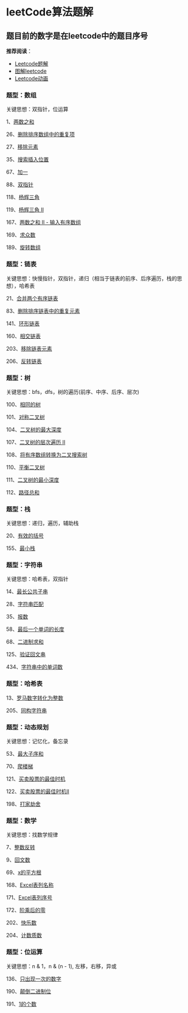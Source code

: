 # leetCode算法题解

## 题目前的数字是在leetcode中的题目序号

**推荐阅读**：

- [Leetcode题解](https://github.com/azl397985856/leetcode)
- [图解leetcode](https://github.com/ZXZxin/ZXBlog/blob/master/Algorithm/LeetCode/LeetCodeSolutionIndex.md)
- [Leetcode动画](https://github.com/MisterBooo/LeetCodeAnimation)

### 题型：数组

关键思想：双指针，位运算

1、[两数之和](https://leetcode-cn.com/problems/two-sum/)

26、[删除排序数组中的重复项](https://github.com/rain9155/LeetCodeSolution/blob/master/src/easy/leetcode26/Solution.java)

27、[移除元素](https://github.com/rain9155/LeetCodeSolution/blob/76f3bf73ff16ec170b9b9aac5e40b1bdbbf57828/src/easy/leetcode27/Solution.java)

35、[搜索插入位置](https://github.com/rain9155/LeetCodeSolution/blob/76f3bf73ff16ec170b9b9aac5e40b1bdbbf57828/src/easy/leetcode35/Solution.java)

67、[加一](https://github.com/rain9155/LeetCodeSolution/blob/master/src/easy/leetcode66/Solution.java)

88、[双指针](https://github.com/rain9155/LeetCodeSolution/blob/76f3bf73ff16ec170b9b9aac5e40b1bdbbf57828/src/easy/leetcode88/Solution.java)

118、[杨辉三角](https://github.com/rain9155/LeetCodeSolution/blob/master/src/easy/leetcode118/Solution.java)

119、[杨辉三角 II](https://github.com/rain9155/LeetCodeSolution/blob/master/src/easy/leetcode119/Solution.java)

167、[两数之和 II - 输入有序数组](https://github.com/rain9155/LeetCodeSolution/blob/master/src/easy/leetcode167/Solution.java)

169、[求众数](https://github.com/rain9155/LeetCodeSolution/blob/master/src/easy/leetcode169/Solution.java)

189、[旋转数组](https://github.com/rain9155/LeetCodeSolution/blob/master/src/easy/leetcode189/Solution.java)

### 题型：链表

关键思想：快慢指针，双指针，递归（相当于链表的前序、后序遍历，栈的思想），哈希表

21、[合并两个有序链表](https://github.com/rain9155/LeetCodeSolution/blob/master/src/easy/leetcode21/Solution.java)

83、[删除排序链表中的重复元素](https://github.com/rain9155/LeetCodeSolution/blob/master/src/easy/leetcode83/Solution.java)

141、[环形链表](https://github.com/rain9155/LeetCodeSolution/blob/master/src/easy/leetcode141/Solution.java)

160、[相交链表](https://github.com/rain9155/LeetCodeSolution/blob/master/src/easy/leetcode160/Solution.java)

203、[移除链表元素](https://github.com/rain9155/LeetCodeSolution/blob/master/src/easy/leetcode203/Solution.java)

206、[反转链表](https://github.com/rain9155/LeetCodeSolution/blob/master/src/easy/leetcode206/Solution.java)


### 题型：树

关键思想：bfs，dfs，树的遍历(前序、中序、后序、层次)

100、[相同的树](https://github.com/rain9155/LeetCodeSolution/blob/master/src/easy/leetcode100/Solution.java)

101、[对称二叉树](https://github.com/rain9155/LeetCodeSolution/blob/master/src/easy/leetcode101/Solution.java)

104、[二叉树的最大深度](https://github.com/rain9155/LeetCodeSolution/blob/master/src/easy/leetcode104/Solution.java)

107、[二叉树的层次遍历 II](https://github.com/rain9155/LeetCodeSolution/blob/master/src/easy/leetcode107/Solution.java)

108、[将有序数组转换为二叉搜索树](https://github.com/rain9155/LeetCodeSolution/blob/master/src/easy/leetcode108/Solution.java)

110、[平衡二叉树](https://github.com/rain9155/LeetCodeSolution/blob/master/src/easy/leetcode110/Solution.java)

111、[二叉树的最小深度](https://github.com/rain9155/LeetCodeSolution/blob/master/src/easy/leetcode111/Solution.java)

112、[路径总和](https://github.com/rain9155/LeetCodeSolution/blob/master/src/easy/leetcode112/Solution.java)


### 题型：栈

关键思想：递归，遍历，辅助栈

20、[有效的括号](https://github.com/rain9155/LeetCodeSolution/blob/b0618cc851d249e33785f490f9c689ff12d5cc00/src/easy/leetcode20/Solution.java)

155、[最小栈](https://github.com/rain9155/LeetCodeSolution/blob/master/src/easy/leetcode155/MinStack.java)

### 题型：字符串

关键思想：哈希表，双指针

14、[最长公共子串](https://github.com/rain9155/LeetCodeSolution/blob/b0618cc851d249e33785f490f9c689ff12d5cc00/src/easy/leetcode14/Solution.java)

28、[字符串匹配](https://github.com/rain9155/LeetCodeSolution/blob/76f3bf73ff16ec170b9b9aac5e40b1bdbbf57828/src/easy/leetcode28/Solution.java)

35、[报数](https://github.com/rain9155/LeetCodeSolution/blob/76f3bf73ff16ec170b9b9aac5e40b1bdbbf57828/src/easy/leetcode38/Solution.java)

58、[最后一个单词的长度](https://github.com/rain9155/LeetCodeSolution/blob/76f3bf73ff16ec170b9b9aac5e40b1bdbbf57828/src/easy/leetcode58/Solution.java)

68、[二进制求和](https://github.com/rain9155/LeetCodeSolution/blob/master/src/easy/leetcode67/Solution.java)

125、[验证回文串](https://github.com/rain9155/LeetCodeSolution/blob/master/src/easy/leetcode125/Solution.java)

434、[字符串中的单词数](https://github.com/rain9155/LeetCodeSolution/blob/master/src/easy/leetcode434/Solution.java)

### 题型：哈希表

13、[罗马数字转化为整数](https://github.com/rain9155/LeetCodeSolution/blob/b0618cc851d249e33785f490f9c689ff12d5cc00/src/easy/leetcode13/Solution.java)

205、[同构字符串](https://github.com/rain9155/LeetCodeSolution/blob/b0618cc851d249e33785f490f9c689ff12d5cc00/src/easy/leetcode205/Solution.java)


### 题型：动态规划

关键思想：记忆化，备忘录

53、[最大子序和](https://github.com/rain9155/LeetCodeSolution/blob/76f3bf73ff16ec170b9b9aac5e40b1bdbbf57828/src/easy/leetcode53/Solution.java)

70、[爬楼梯](https://github.com/rain9155/LeetCodeSolution/blob/master/src/easy/leetcode70/Solution.java)

121、[买卖股票的最佳时机](https://github.com/rain9155/LeetCodeSolution/blob/master/src/easy/leetcode121/Solution.java)

122、[买卖股票的最佳时机II](https://github.com/rain9155/LeetCodeSolution/blob/master/src/easy/leetcode122/Solution.java)

198、[打家劫舍](https://github.com/rain9155/LeetCodeSolution/blob/master/src/easy/leetcode198/Solution.java)


### 题型：数学

关键思想：找数学规律

7、[整数反转](https://github.com/rain9155/LeetCodeSolution/blob/9561243dff12b3e091db788f766c6d0da1564ffc/src/easy/leetcode7/Solution.java)

9、[回文数](https://github.com/rain9155/LeetCodeSolution/blob/master/src/easy/leetcode9/Solution.java)

69、[x的平方根](https://github.com/rain9155/LeetCodeSolution/blob/master/src/easy/leetcode69/Solution.java)

168、[Excel表列名称](https://github.com/rain9155/LeetCodeSolution/blob/master/src/easy/leetcode168/Solution.java)

171、[Excel表列序号](https://github.com/rain9155/LeetCodeSolution/blob/master/src/easy/leetcode171/Solution.java)

172、[阶乘后的零](https://github.com/rain9155/LeetCodeSolution/blob/master/src/easy/leetcode172/Solution.java)

202、[快乐数](https://github.com/rain9155/LeetCodeSolution/blob/master/src/easy/leetcode202/Solution.java)

204、[计数质数](https://github.com/rain9155/LeetCodeSolution/blob/master/src/easy/leetcode204/Solution.java)


### 题型：位运算

关键思想：n & 1，n & (n - 1), 左移，右移，异或

136、[只出现一次的数字](https://github.com/rain9155/LeetCodeSolution/blob/master/src/easy/leetcode136/Solution.java)

190、[颠倒二进制位](https://github.com/rain9155/LeetCodeSolution/blob/master/src/easy/leetcode190/Solution.java)

191、[1的个数](https://github.com/rain9155/LeetCodeSolution/blob/master/src/easy/leetcode191/Solution.java)


